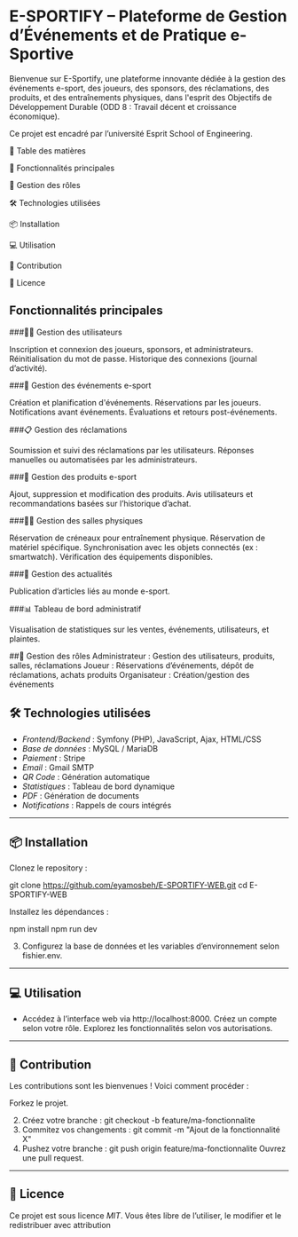 # E-SPORTIFY – Plateforme de Gestion d’Événements et de Pratique e-Sportive
Bienvenue sur E-Sportify, une plateforme innovante dédiée à la gestion des événements e-sport, des joueurs, des sponsors, des réclamations, des produits, et des entraînements physiques, dans l'esprit des Objectifs de Développement Durable (ODD 8 : Travail décent et croissance économique).

Ce projet est encadré par l’université Esprit School of Engineering.

📌 Table des matières

🚀 Fonctionnalités principales

🔐 Gestion des rôles

🛠️ Technologies utilisées

📦 Installation

💻 Utilisation

🤝 Contribution

📝 Licence

 
## Fonctionnalités principales
 
###🧑‍💼 Gestion des utilisateurs

Inscription et connexion des joueurs, sponsors, et administrateurs.
Réinitialisation du mot de passe.
Historique des connexions (journal d’activité).

###📣 Gestion des événements e-sport  

Création et planification d'événements.
Réservations par les joueurs.
Notifications avant événements.
Évaluations et retours post-événements.

###📋 Gestion des réclamations

Soumission et suivi des réclamations par les utilisateurs.
Réponses manuelles ou automatisées par les administrateurs.

###🛒 Gestion des produits e-sport

Ajout, suppression et modification des produits.
Avis utilisateurs et recommandations basées sur l’historique d’achat.

###🏋️‍♂️ Gestion des salles physiques

Réservation de créneaux pour entraînement physique.
Réservation de matériel spécifique.
Synchronisation avec les objets connectés (ex : smartwatch).
Vérification des équipements disponibles.

###📰 Gestion des actualités


Publication d’articles liés au monde e-sport.

###📊 Tableau de bord administratif


Visualisation de statistiques sur les ventes, événements, utilisateurs, et plaintes.


##🔐 Gestion des rôles
Administrateur :	Gestion des utilisateurs, produits, salles, réclamations
Joueur :	Réservations d’événements, dépôt de réclamations, achats produits
Organisateur	: Création/gestion des événements


## 🛠️ Technologies utilisées

- *Frontend/Backend* : Symfony (PHP), JavaScript, Ajax, HTML/CSS
- *Base de données* : MySQL / MariaDB
- *Paiement* : Stripe
- *Email* : Gmail SMTP
- *QR Code* : Génération automatique
- *Statistiques* : Tableau de bord dynamique
- *PDF* : Génération de documents
- *Notifications* : Rappels de cours intégrés

---

## 📦 Installation

Clonez le repository :

git clone https://github.com/eyamosbeh/E-SPORTIFY-WEB.git
cd E-SPORTIFY-WEB

Installez les dépendances :

npm install
npm run dev

3. Configurez la base de données et les variables d’environnement selon fishier.env.

---

## 💻 Utilisation

- Accédez à l’interface web via http://localhost:8000.
Créez un compte selon votre rôle.
Explorez les fonctionnalités selon vos autorisations.


---

## 🤝 Contribution

Les contributions sont les bienvenues ! Voici comment procéder :

Forkez le projet.

2. Créez votre branche : git checkout -b feature/ma-fonctionnalite
3. Commitez vos changements : git commit -m "Ajout de la fonctionnalité X"
4. Pushez votre branche : git push origin feature/ma-fonctionnalite
Ouvrez une pull request.


---

## 📝 Licence

Ce projet est sous licence *MIT*. Vous êtes libre de l’utiliser, le modifier et le redistribuer avec attribution
